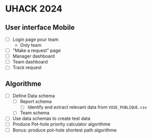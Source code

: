 # UHACK 2024

## User interface Mobile

- [ ] Login page pour team
	- Only team
- [ ] "Make a request" page
- [ ] Manager dashboard
- [ ] Team dashboard
- [ ] Track request

## Algorithme

- [ ] Define Data schema
	- [ ] Report schema
		- [ ] Identify and extract relevant data from `VOIE_PUBLIQUE.csv`
	- [ ] Team schema
- [ ] Use data schemas to create test data
- [ ] Produce Pot-hole priority calculator algorithme
- [ ] Bonus: produce pot-hole shortest path algorithme
